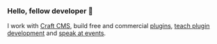 ### Hello, fellow developer 👋

I work with [Craft CMS](https://craftcms.com/), build free and commercial [plugins](https://putyourlightson.com/plugins), [teach plugin development](https://putyourlightson.com/what-we-do#training) and [speak at events](https://craftcms.com/events/dot-all-2023/sessions/reactive-front-ends-with-sprig).
